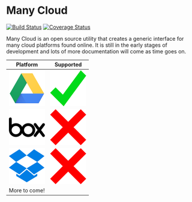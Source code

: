# Many Cloud
  [![Build Status](https://travis-ci.org/marcdubs/many-cloud.svg?branch=master)](https://travis-ci.org/marcdubs/many-cloud)
  [![Coverage Status](https://coveralls.io/repos/github/marcdubs/many-cloud/badge.svg?branch=master)](https://coveralls.io/github/marcdubs/many-cloud?branch=master)

Many Cloud is an open source utility that creates a generic interface for many cloud platforms found online. It is still in the early stages of development and lots of more documentation will come as time goes on.

| Platform | Supported |
|--|--|
| ![Google Drive](docs/gdrive.png) | ![Yes](docs/check.png) | 
| ![Box](docs/box.png) | ![To do](docs/x.png) | 
| ![Box](docs/dropbox.png) | ![To do](docs/x.png) | 
| More to come! | |

